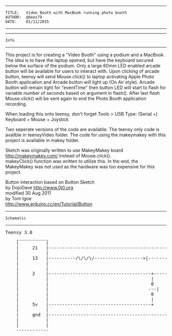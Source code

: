 **************************************************************************************
    TITLE:   Video Booth with MacBook running photo booth
    AUTHOR:  @deez79
    DATE:    01/11/2015

**************************************************************************************



**************************************************************************************
    Info
**************************************************************************************

This project is for creating a "Video Booth" using a podium and a MacBook.
The idea is to have the laptop opened, but have the keyboard secured below the surface of the podium.
Only a large 60mm LED enabled arcade button will be available for users to interact with.
Upon clicking of arcade button, teensy will send Mouse.click() to laptop activating Apple Photo Booth application 
and Arcade button will light up (On Air style).
Arcade button will remain light for "eventTime" then button LED will start to flash for variable number of seconds
based on argument in flash().
After last flash Mouse.click() will be sent again to end the Photo Booth application recording.
  
When loading this onto teensy, don't forget Tools > USB Type: (Serial +) Keyboard + Mouse + Joystick
      
Two seperate versions of the code are available. The teensy only code is availble in teensyVideo folder.  The code for 
using the makeymakey with this project is available in makey folder.
      
Sketch was originally written to use MakeyMakey board http://makeymakey.com/ instead of Mouse.click().  
makeyClick() function was written to utilize this.
In the end, the MakeyMakey was not used as the hardware was too expensive for this project.

  
Button interaction based on Button Sketch   
      by DojoDave <http://www.0j0.org>   
      modified 30 Aug 2011   
      by Tom Igoe   
      http://www.arduino.cc/en/Tutorial/Button
 
 
***************************************************************************************
    Schematic
***************************************************************************************

<pre>
Teensy 3.0
    ____________
    |          |
    |     21   |--------------------------------------------------------------------------[makey makey]
    |          |
    |     13   |----------/\/\/\/------------------>|-------------------------+
    |          |                                                              |
    |          |                                                              |
    |     2    |--------------------------------------+------------/\/\/\/----+
    |          |                                      |                       |
    |          |                                      0                       |
    |          |                                     ---|                     |
    |          |                                      0                       |
    |          |                                      |                       |
    |     5v   |--------------------------------------+                       |
    |          |                                                              |
    |     gnd  |--------------------------------------------------------------+
    |          |
    |          |
    ------------
</pre>

